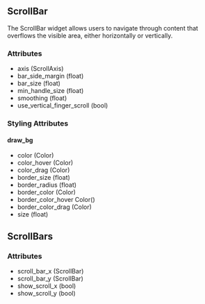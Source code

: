 ## ScrollBar
The ScrollBar widget allows users to navigate through content that overflows the visible area, either horizontally or vertically.

### Attributes
- axis (ScrollAxis)
- bar_side_margin (float)
- bar_size (float)
- min_handle_size (float)
- smoothing (float)
- use_vertical_finger_scroll (bool)

### Styling Attributes
#### draw_bg
- color (Color)
- color_hover (Color)
- color_drag (Color)
- border_size (float)
- border_radius (float)
- border_color (Color)
- border_color_hover Color()
- border_color_drag (Color)
- size (float)

## ScrollBars

### Attributes
- scroll_bar_x (ScrollBar)
- scroll_bar_y (ScrollBar)
- show_scroll_x (bool)
- show_scroll_y (bool)